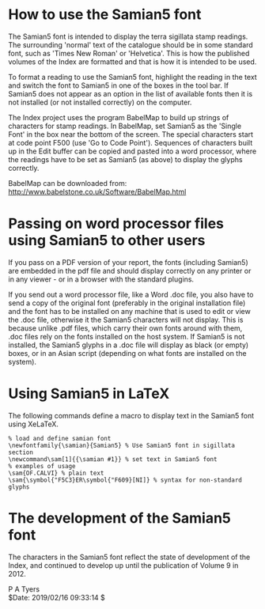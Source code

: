 
How to use the Samian5 font
===========================

The Samian5 font is intended to display the terra sigillata stamp readings.
The surrounding 'normal' text of the catalogue should be in some standard font,
such as 'Times New Roman' or 'Helvetica'.  This is how the published volumes of
the Index are formatted and that is how it is intended to be used.

To format a reading to use the Samian5 font, highlight the reading in the text
and switch the font to Samian5 in one of the boxes in the tool bar.  If Samian5
does not appear as an option in the list of available fonts then it is not
installed (or not installed correctly) on the computer.

The Index project uses the program BabelMap to build up strings of characters
for stamp readings.  In BabelMap, set Samian5 as the 'Single Font' in the box
near the bottom of the screen.   The special characters start at code point
F500 (use 'Go to Code Point').  Sequences of characters built up in the Edit
buffer can be copied and pasted into a word processor, where the readings have
to be set as Samian5 (as above) to display the glyphs correctly.

BabelMap can be downloaded from:
<http://www.babelstone.co.uk/Software/BabelMap.html>

Passing on word processor files using Samian5 to other users
============================================================

If you pass on a PDF version of your report, the fonts (including Samian5) are
embedded in the pdf file and should display correctly on any printer or in any
viewer - or in a browser with the standard plugins.

If you send out a word processor file, like a Word .doc file, you also have to
send a copy of the original font (preferably in the original installation 
file) and the font has to be installed on any machine that is used to edit or
view the .doc file, otherwise it the Samian5 characters will not display.  This
is because unlike .pdf files, which carry their own fonts around with them,
.doc files rely on the fonts installed on the host system.  If Samian5 is not
installed, the Samian5 glyphs in a .doc file will display as black (or empty)
boxes, or in an Asian script (depending on what fonts are installed on the
system).

Using Samian5 in LaTeX
=================================

The following commands define a macro to display text in the Samian5
font using XeLaTeX.

~~~
% load and define samian font
\newfontfamily{\samian}{Samian5} % Use Samian5 font in sigillata section
\newcommand\sam[1]{{\samian #1}} % set text in Samian5 font
% examples of usage
\sam{OF.CALVI} % plain text
\sam{\symbol{"F5C3}ER\symbol{"F609}[NI]} % syntax for non-standard glyphs
~~~

The development of the Samian5 font
===================================

The characters in the Samian5 font reflect the state of development of the
Index, and continued to develop up until the publication of Volume 9 in 2012. 

P A Tyers\
$Date: 2019/02/16 09:33:14 $
<!--    $Id: HOWTO_use_Samian5.md,v 1.4 2019/02/16 09:33:14 paul Exp paul $ -->

